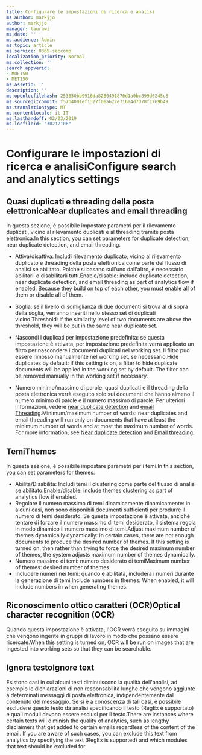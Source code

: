```yaml
---
title: Configurare le impostazioni di ricerca e analisi
ms.author: markjjo
author: markjjo
manager: laurawi
ms.date: ''
ms.audience: Admin
ms.topic: article
ms.service: O365-seccomp
localization_priority: Normal
ms.collection: ''
search.appverid:
- MOE150
- MET150
ms.assetid: ''
description: ''
ms.openlocfilehash: 253650bb9916da8260491870d1a0bc899d6245c8
ms.sourcegitcommit: f57b4001ef1327f0ea622e716a4d7d78f1769b49
ms.translationtype: MT
ms.contentlocale: it-IT
ms.lasthandoff: 02/23/2019
ms.locfileid: "30217106"
---
```

# <a name="configure-search-and-analytics-settings"></a><span data-ttu-id="48f39-102">Configurare le impostazioni di ricerca e analisi</span><span class="sxs-lookup"><span data-stu-id="48f39-102">Configure search and analytics settings</span></span>


## <a name="near-duplicates-and-email-threading"></a><span data-ttu-id="48f39-103">Quasi duplicati e threading della posta elettronica</span><span class="sxs-lookup"><span data-stu-id="48f39-103">Near duplicates and email threading</span></span>

<span data-ttu-id="48f39-104">In questa sezione, è possibile impostare parametri per il rilevamento duplicati, vicino al rilevamento duplicati e al threading tramite posta elettronica.</span><span class="sxs-lookup"><span data-stu-id="48f39-104">In this section, you can set parameters for duplicate detection, near duplicate detection, and email threading.</span></span>

- <span data-ttu-id="48f39-p101">Attiva/disattiva: Includi rilevamento duplicato, vicino al rilevamento duplicato e threading della posta elettronica come parte del flusso di analisi se abilitato. Poiché si basano sull'uno dall'altro, è necessario abilitarli o disabilitarli tutti.</span><span class="sxs-lookup"><span data-stu-id="48f39-p101">Enable/disable: include duplicate detection, near duplicate detection, and email threading as part of analytics flow if enabled. Because they build on top of each other, you must enable all of them or disable all of them.</span></span>

- <span data-ttu-id="48f39-107">Soglia: se il livello di somiglianza di due documenti si trova al di sopra della soglia, verranno inseriti nello stesso set di duplicati vicino.</span><span class="sxs-lookup"><span data-stu-id="48f39-107">Threshold: if the similarity level of two documents are above the threshold, they will be put in the same near duplicate set.</span></span>

- <span data-ttu-id="48f39-p102">Nascondi i duplicati per impostazione predefinita: se questa impostazione è attivata, per impostazione predefinita verrà applicato un filtro per nascondere i documenti duplicati nel working set. Il filtro può essere rimosso manualmente nel working set, se necessario.</span><span class="sxs-lookup"><span data-stu-id="48f39-p102">Hide duplicates by default: if this setting is on, a filter to hide duplicate documents will be applied in the working set by default. The filter can be removed manually in the working set if necessary.</span></span>

- <span data-ttu-id="48f39-p103">Numero minimo/massimo di parole: quasi duplicati e il threading della posta elettronica verrà eseguito solo sui documenti che hanno almeno il numero minimo di parole e il numero massimo di parole. Per ulteriori informazioni, vedere [near duplicate detection](near-duplicates.md) and [email Threading](email-threading.md).</span><span class="sxs-lookup"><span data-stu-id="48f39-p103">Minimum/maximum number of words: near duplicates and email threading will run only on documents that have at least the minimum number of words and at most the maximum number of words. For more information, see [Near duplicate detection](near-duplicates.md) and [Email threading](email-threading.md).</span></span>

## <a name="themes"></a><span data-ttu-id="48f39-112">Temi</span><span class="sxs-lookup"><span data-stu-id="48f39-112">Themes</span></span>

<span data-ttu-id="48f39-113">In questa sezione, è possibile impostare parametri per i temi.</span><span class="sxs-lookup"><span data-stu-id="48f39-113">In this section, you can set parameters for themes.</span></span>

- <span data-ttu-id="48f39-114">Abilita/Disabilita: Includi temi il clustering come parte del flusso di analisi se abilitato.</span><span class="sxs-lookup"><span data-stu-id="48f39-114">Enable/disable: include themes clustering as part of analytics flow if enabled.</span></span>
- <span data-ttu-id="48f39-p104">Regolare il numero massimo di temi dinamicamente dinamicamente: in alcuni casi, non sono disponibili documenti sufficienti per produrre il numero di temi desiderato. Se questa impostazione è attivata, anziché tentare di forzare il numero massimo di temi desiderato, il sistema regola in modo dinamico il numero massimo di temi.</span><span class="sxs-lookup"><span data-stu-id="48f39-p104">Adjust maximum number of themes dynamically dynamically: in certain cases, there are not enough documents to produce the desired number of themes. If this setting is turned on, then rather than trying to force the desired maximum number of themes, the system adjusts maximum number of themes dynamically.</span></span>
- <span data-ttu-id="48f39-117">Numero massimo di temi: numero desiderato di temi</span><span class="sxs-lookup"><span data-stu-id="48f39-117">Maximum number of themes: desired number of themes</span></span>
- <span data-ttu-id="48f39-118">Includere numeri nei temi: quando è abilitata, includerà i numeri durante la generazione di temi.</span><span class="sxs-lookup"><span data-stu-id="48f39-118">Include numbers in themes: When enabled, it will include numbers in when generating themes.</span></span>  

## <a name="optical-character-recognition-ocr"></a><span data-ttu-id="48f39-119">Riconoscimento ottico caratteri (OCR)</span><span class="sxs-lookup"><span data-stu-id="48f39-119">Optical character recognition (OCR)</span></span>

<span data-ttu-id="48f39-120">Quando questa impostazione è attivata, l'OCR verrà eseguito su immagini che vengono ingerite in gruppi di lavoro in modo che possano essere ricercate.</span><span class="sxs-lookup"><span data-stu-id="48f39-120">When this setting is turned on, OCR will be run on images that are ingested into working sets so that they can be searchable.</span></span>

## <a name="ignore-text"></a><span data-ttu-id="48f39-121">Ignora testo</span><span class="sxs-lookup"><span data-stu-id="48f39-121">Ignore text</span></span>

<span data-ttu-id="48f39-p105">Esistono casi in cui alcuni testi diminuiscono la qualità dell'analisi, ad esempio le dichiarazioni di non responsabilità lunghe che vengono aggiunte a determinati messaggi di posta elettronica, indipendentemente dal contenuto del messaggio. Se si è a conoscenza di tali casi, è possibile escludere questo testo da analisi specificando il testo (RegEx è supportato) e quali moduli devono essere esclusi per il testo.</span><span class="sxs-lookup"><span data-stu-id="48f39-p105">There are instances where certain texts will diminish the quality of analytics, such as lengthy disclaimers that get added to certain emails regardless of the content of the email. If you are aware of such cases, you can exclude this text from analytics by specifying the text (RegEx is supported) and which modules that text should be excluded for.</span></span>